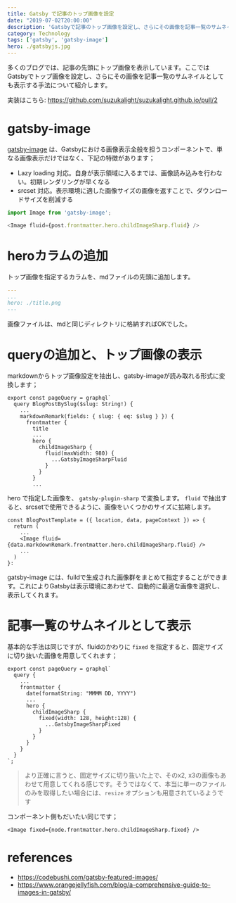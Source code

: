 ```yaml
---
title: Gatsby で記事のトップ画像を設定
date: "2019-07-02T20:00:00"
description: 'Gatsbyで記事のトップ画像を設定し、さらにその画像を記事一覧のサムネイルとしても表示する手法について'
category: Technology
tags: ['gatsby', 'gatsby-image']
hero: ./gatsbyjs.jpg
---
```


多くのブログでは、記事の先頭にトップ画像を表示しています。ここではGatsbyでトップ画像を設定し、さらにその画像を記事一覧のサムネイルとしても表示する手法について紹介します。

実装はこちら: https://github.com/suzukalight/suzukalight.github.io/pull/2

# gatsby-image

[gatsby-image](https://www.gatsbyjs.org/docs/gatsby-image/) は、Gatsbyにおける画像表示全般を担うコンポーネントで、単なる画像表示だけではなく、下記の特徴があります；

- Lazy loading 対応。自身が表示領域に入るまでは、画像読み込みを行わない。初期レンダリングが早くなる
- srcset 対応。表示環境に適した画像サイズの画像を返すことで、ダウンロードサイズを削減する

```javascript
import Image from 'gatsby-image';

<Image fluid={post.frontmatter.hero.childImageSharp.fluid} />
```

# heroカラムの追加

トップ画像を指定するカラムを、mdファイルの先頭に追加します。

```yaml
---
...
hero: ./title.png
---
```

画像ファイルは、mdと同じディレクトリに格納すればOKでした。

# queryの追加と、トップ画像の表示

markdownからトップ画像設定を抽出し、gatsby-imageが読み取れる形式に変換します；

```javascript{8-14}
export const pageQuery = graphql`
  query BlogPostBySlug($slug: String!) {
    ...
    markdownRemark(fields: { slug: { eq: $slug } }) {
      frontmatter {
        title
        ...
        hero {
          childImageSharp {
            fluid(maxWidth: 980) {
              ...GatsbyImageSharpFluid
            }
          }
        }
        ...
```

hero で指定した画像を、 `gatsby-plugin-sharp` で変換します。 `fluid` で抽出すると、srcsetで使用できるように、画像をいくつかのサイズに拡縮します。

```javascript{4}
const BlogPostTemplate = ({ location, data, pageContext }) => {
  return (
    ...
    <Image fluid={data.markdownRemark.frontmatter.hero.childImageSharp.fluid} />
    ...
  )
}:
```

gatsby-image には、fuildで生成された画像群をまとめて指定することができます。これによりGatsbyは表示環境にあわせて、自動的に最適な画像を選択し、表示してくれます。

# 記事一覧のサムネイルとして表示

基本的な手法は同じですが、fluidのかわりに `fixed` を指定すると、固定サイズに切り抜いた画像を用意してくれます；

```javascript{7-13}
export const pageQuery = graphql`
  query {
    ...
    frontmatter {
      date(formatString: "MMMM DD, YYYY")
      ...
      hero {
        childImageSharp {
          fixed(width: 128, height:128) {
            ...GatsbyImageSharpFixed
          }
        }
      }
    }
  }
`;
```

> より正確に言うと、固定サイズに切り抜いた上で、そのx2, x3の画像もあわせて用意してくれる感じです。そうではなくて、本当に単一のファイルのみを取得したい場合には、`resize` オプションも用意されているようです

コンポーネント側もだいたい同じです；

```javascript{1}
<Image fixed={node.frontmatter.hero.childImageSharp.fixed} />
```

# references

- https://codebushi.com/gatsby-featured-images/
- https://www.orangejellyfish.com/blog/a-comprehensive-guide-to-images-in-gatsby/

